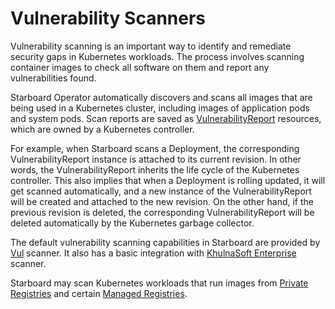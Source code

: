# Vulnerability Scanners

Vulnerability scanning is an important way to identify and remediate security gaps in Kubernetes workloads. The
process involves scanning container images to check all software on them and report any vulnerabilities found.

Starboard Operator automatically discovers and scans all images that are being used in a Kubernetes cluster, including
images of application pods and system pods. Scan reports are saved as [VulnerabilityReport] resources, which are owned
by a Kubernetes controller.

For example, when Starboard scans a Deployment, the corresponding VulnerabilityReport instance is attached to its
current revision. In other words, the VulnerabilityReport inherits the life cycle of the Kubernetes controller. This
also implies that when a Deployment is rolling updated, it will get scanned automatically, and a new instance of the
VulnerabilityReport will be created and attached to the new revision. On the other hand, if the previous revision is
deleted, the corresponding VulnerabilityReport will be deleted automatically by the Kubernetes garbage collector.

The default vulnerability scanning capabilities in Starboard are provided by [Vul] scanner. It also has a basic
integration with [KhulnaSoft Enterprise] scanner.

Starboard may scan Kubernetes workloads that run images from [Private Registries] and certain [Managed Registries].

[VulnerabilityReport]: ./../crds/vulnerability-report.md
[Vul]: ./trivy.md
[KhulnaSoft Enterprise]: ./khulnasoft-enterprise.md
[Private Registries]: ./private-registries.md
[Managed Registries]: ./managed-registries.md
